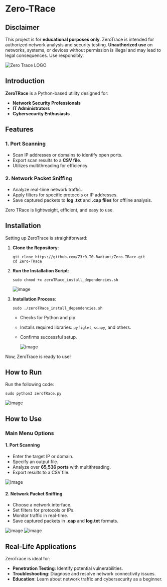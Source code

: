 # Zero-TRace

## Disclaimer
This project is for **educational purposes only**. ZeroTrace is intended for authorized network analysis and security testing. **Unauthorized use** on networks, systems, or devices without permission is illegal and may lead to legal consequences. Use responsibly.

![Zero Trace LOGO](https://github.com/user-attachments/assets/16d07104-b8d8-40d5-914c-e6a6fbe952fa)


## Introduction
**ZeroTRace** is a Python-based utility designed for:
- **Network Security Professionals**
- **IT Administrators**
- **Cybersecurity Enthusiasts**



## Features

### 1. Port Scanning
- Scan IP addresses or domains to identify open ports.
- Export scan results to a **CSV file**.
- Utilizes multithreading for efficiency.

### 2. Network Packet Sniffing
- Analyze real-time network traffic.
- Apply filters for specific protocols or IP addresses.
- Save captured packets to **log .txt** and **.cap files** for offline analysis.

Zero TRace is lightweight, efficient, and easy to use.



## Installation
Setting up ZeroTrace is straightforward:

1. **Clone the Repository**:
   ```
   git clone https://github.com/Z3r0-T0-Radiant/Zero-TRace.git
   cd Zero-TRace
   ```
   
2. **Run the Installation Script**:
   ```
   sudo chmod +x zeroTRace_install_dependencies.sh
   ```
   ![image](https://github.com/user-attachments/assets/9c18470d-99bc-462c-b1fb-366148eeddcc)
3. **Installation Process**:
   ```
   sudo ./zeroTRace_install_dependencies.sh
   ```
   - Checks for Python and pip.
   - Installs required libraries: `pyfiglet`, `scapy`, and others.
   - Confirms successful setup.
     
     ![image](https://github.com/user-attachments/assets/26c7085d-399b-4b98-96c2-96e6f473ea4d)
     
Now, ZeroTrace is ready to use!

## How to Run

Run the following code:
```
sudo python3 zeroTRace.py
```
![image](https://github.com/user-attachments/assets/623bc98c-76ee-4d80-a069-e0d497c202db)

## How to Use

### Main Menu Options

#### 1. Port Scanning
- Enter the target IP or domain.
- Specify an output file.
- Analyze over **65,536 ports** with multithreading.
- Export results to a CSV file.

![image](https://github.com/user-attachments/assets/edc40b70-0d8d-47bf-aa9b-a81e2e06214e)
#### 2. Network Packet Sniffing
- Choose a network interface.
- Set filters for protocols or IPs.
- Monitor traffic in real-time.
- Save captured packets in **.cap** and **log.txt** formats.

![image](https://github.com/user-attachments/assets/10524522-438e-4746-8f0c-a3b4004fe1da)
![image](https://github.com/user-attachments/assets/363a19fc-af7c-4fba-a169-da4c27f40b3c)

## Real-Life Applications
ZeroTrace is ideal for:
- **Penetration Testing**: Identify potential vulnerabilities.
- **Troubleshooting**: Diagnose and resolve network connectivity issues.
- **Education**: Learn about network traffic and cybersecurity as a beginner.



